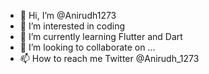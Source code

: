 - 👋 Hi, I’m @Anirudh1273
- 👀 I’m interested in coding 
- 🌱 I’m currently learning Flutter and Dart
- 💞️ I’m looking to collaborate on ...
- 📫 How to reach me Twitter @Anirudh_1273

<!---
Anirudh1273/Anirudh1273 is a ✨ special ✨ repository because its `README.md` (this file) appears on your GitHub profile.
You can click the Preview link to take a look at your changes.
--->
